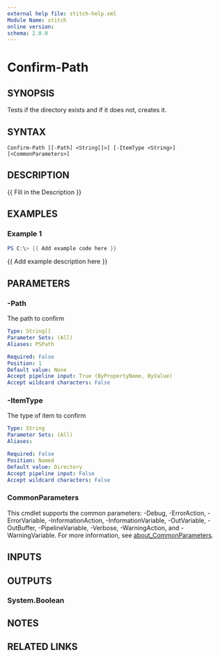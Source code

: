```yaml
---
external help file: stitch-help.xml
Module Name: stitch
online version:
schema: 2.0.0
---
```


# Confirm-Path

## SYNOPSIS
Tests if the directory exists and if it does not, creates it.

## SYNTAX

```
Confirm-Path [[-Path] <String[]>] [-ItemType <String>] [<CommonParameters>]
```

## DESCRIPTION
{{ Fill in the Description }}

## EXAMPLES

### Example 1
```powershell
PS C:\> {{ Add example code here }}
```

{{ Add example description here }}

## PARAMETERS

### -Path
The path to confirm

```yaml
Type: String[]
Parameter Sets: (All)
Aliases: PSPath

Required: False
Position: 1
Default value: None
Accept pipeline input: True (ByPropertyName, ByValue)
Accept wildcard characters: False
```

### -ItemType
The type of item to confirm

```yaml
Type: String
Parameter Sets: (All)
Aliases:

Required: False
Position: Named
Default value: Directory
Accept pipeline input: False
Accept wildcard characters: False
```

### CommonParameters
This cmdlet supports the common parameters: -Debug, -ErrorAction, -ErrorVariable, -InformationAction, -InformationVariable, -OutVariable, -OutBuffer, -PipelineVariable, -Verbose, -WarningAction, and -WarningVariable. For more information, see [about_CommonParameters](http://go.microsoft.com/fwlink/?LinkID=113216).

## INPUTS

## OUTPUTS

### System.Boolean
## NOTES

## RELATED LINKS
